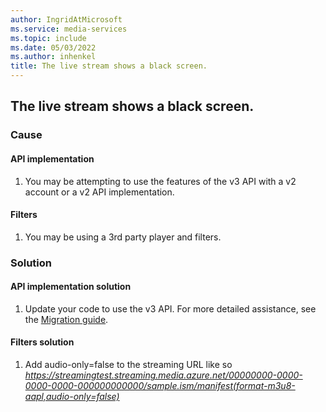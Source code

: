 ```yaml
---
author: IngridAtMicrosoft
ms.service: media-services
ms.topic: include
ms.date: 05/03/2022
ms.author: inhenkel
title: The live stream shows a black screen.
---
```


<!-- 2202110010000084 -->

## The live stream shows a black screen.

### Cause

#### API implementation

1. You may be attempting to use the features of the v3 API with a v2 account or a v2 API implementation.

#### Filters

1. You may be using a 3rd party player and filters.

### Solution

#### API implementation solution

1. Update your code to use the v3 API. For more detailed assistance, see the [Migration guide](../migrate-v-2-v-3-migration-introduction.md).

#### Filters solution

1. Add audio-only=false to the streaming URL like so *https://streamingtest.streaming.media.azure.net/00000000-0000-0000-0000-000000000000/sample.ism/manifest(format-m3u8-aapl,audio-only=false)*
